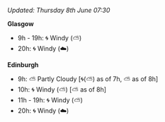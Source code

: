 *Updated: Thursday 8th June 07:30*

**Glasgow**

* 9h - 19h: :cyclone: Windy (:partly_sunny:)
* 20h: :cyclone: Windy (:cloud:)

**Edinburgh**

* 9h: :partly_sunny: Partly Cloudy [:cyclone:(:partly_sunny:) as of 7h, :partly_sunny: as of 8h]
* 10h: :cyclone: Windy (:partly_sunny:) [:partly_sunny: as of 8h]
* 11h - 19h: :cyclone: Windy (:partly_sunny:)
* 20h: :cyclone: Windy (:cloud:)
